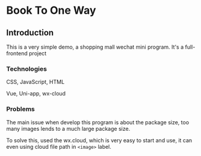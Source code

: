 
# Book To One Way

## Introduction

This is a very simple demo, a shopping mall wechat mini program. It's a full-frontend project

### Technologies

CSS, JavaScript, HTML

Vue, Uni-app, wx-cloud

### Problems

The main issue when develop this program is about the package size, too many images lends to a much large package size.

To solve this, used the wx.cloud, which is very easy to start and use, it can even using cloud file path in `<image>`  label. 

